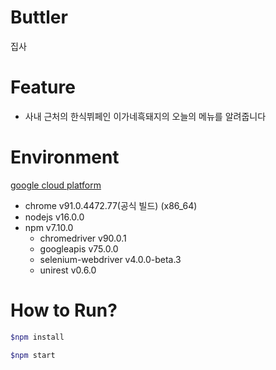 # Buttler
집사

# Feature
- 사내 근처의 한식뷔페인 이가네흑돼지의 오늘의 메뉴를 알려줍니다

# Environment
[google cloud platform](https://console.cloud.google.com/apis/api/chat.googleapis.com/overview?hl=ko&orgonly=true&project=butler-316109&supportedpurview=organizationId)
- chrome v91.0.4472.77(공식 빌드) (x86_64)
- nodejs v16.0.0
- npm v7.10.0
  - chromedriver v90.0.1
  - googleapis v75.0.0
  - selenium-webdriver v4.0.0-beta.3
  - unirest v0.6.0
  
# How to Run?
```sh
$npm install

$npm start
```